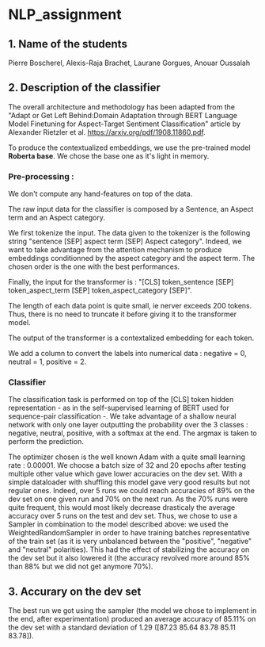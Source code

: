 # NLP_assignment

## 1. Name of the students

Pierre Boscherel, Alexis-Raja Brachet, Laurane Gorgues, Anouar Oussalah

## 2. Description of the classifier

The overall architecture and methodology has been adapted from the "Adapt or Get Left Behind:Domain Adaptation through BERT Language Model Finetuning for Aspect-Target Sentiment Classification" article by Alexander Rietzler et al. https://arxiv.org/pdf/1908.11860.pdf. 

To produce the contextualized embeddings, we use the pre-trained model **Roberta base**. We chose the base one as it's light in memory.

### Pre-processing :

We don't compute any hand-features on top of the data.

The raw input data for the classifier is composed by a Sentence, an Aspect term and an Aspect category. 

We first tokenize the input. The data given to the tokenizer is the following string "sentence [SEP] aspect term [SEP] Aspect category". Indeed, we want to take advantage from the attention mechanism to produce embeddings conditionned by the aspect category and the aspect term. The chosen order is the one with the best performances.

Finally, the input for the transformer is : "[CLS] token_sentence [SEP] token_aspect_term [SEP] token_aspect_category [SEP]".

The length of each data point is quite small, ie nerver exceeds 200 tokens. Thus, there is no need to truncate it before giving it to the transformer model.

The output of the transformer is a contextalized embedding for each token.
  
We add a column to convert the labels into numerical data : negative = 0, neutral = 1, positive = 2.

### Classifier

  The classification task is performed on top of the [CLS] token hidden representation - as in the self-supervised learning of BERT used for sequence-pair classification -. We take advantage of a shallow neural network with only one layer outputting the probability over the 3 classes : negative, neutral, positive, with a softmax at the end. The argmax is taken to perform the prediction.
  
  The optimizer chosen is the well known Adam with a quite small learning rate : 0.00001. We choose a batch size of 32 and 20 epochs after testing multiple other value which gave lower accuracies on the dev set. With a simple dataloader with shuffling this model gave very good results but not regular ones. Indeed, over 5 runs we could reach accuracies of 89% on the dev set on one given run and 70% on the next run. As the 70% runs were quite frequent, this would most likely decrease drasticaly the average accuracy over 5 runs on the test and dev set. Thus, we chose to use a Sampler in combination to the model described above: we used the WeightedRandomSampler in order to have training batches representative of the train set (as it is very unbalanced between the "positive", "negative" and "neutral" polarities). This had the effect of stabilizing the accuracy on the dev set but it also lowered it (the accuracy revolved more around 85% than 88% but we did not get anymore 70%).
 
 ## 3. Accurary on the dev set
 
 The best run we got using the sampler (the model we chose to implement in the end, after experimentation) produced an average accuracy of 85.11% on the dev set with a standard deviation of 1.29 ([87.23 85.64 83.78 85.11 83.78]).
  
